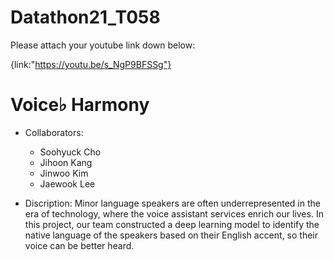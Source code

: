 # Datathon21_T058 

Please attach your youtube link down below:

{link:"https://youtu.be/s_NgP9BFSSg"}

# Voice♭ Harmony

 - Collaborators:
    - Soohyuck Cho
    - Jihoon Kang
    - Jinwoo Kim
    - Jaewook Lee

 - Discription:
    Minor language speakers are often underrepresented in the era of technology, where the voice assistant services enrich our lives. In this project, our team constructed a deep learning model to identify the native language of the speakers based on their English accent, so their voice can be better heard.
